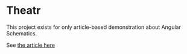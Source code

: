 # Theatr

This project exists for only article-based demonstration about Angular Schematics.

See [the article here](https://cagcak.medium.com/how-we-standardized-generation-of-feature-modules-by-using-angular-schematics-on-nx-897c24d32608)
